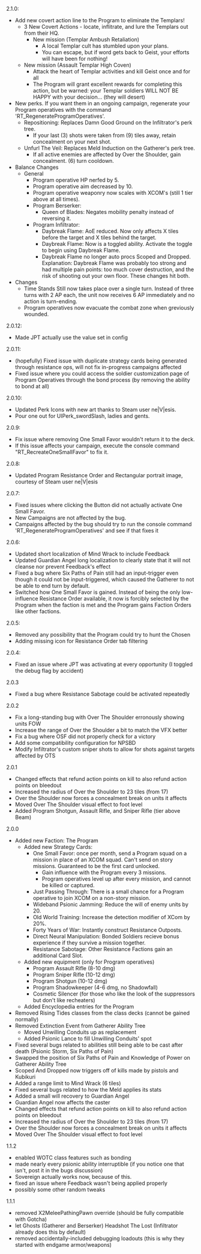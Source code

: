 2.1.0:
- Add new covert action line to the Program to eliminate the Templars!
    - 3 New Covert Actions - locate, inflitrate, and lure the Templars out from their HQ.
        - New mission (Templar Ambush Retaliation)
            - A local Templar cult has stumbled upon your plans.
            - You can escape, but if word gets back to Geist, your efforts will have been for nothing!
    - New mission (Assault Templar High Coven)
        - Attack the heart of Templar activities and kill Geist once and for all
        - The Program will grant excellent rewards for completing this action, but be warned: your Templar soldiers WILL NOT BE HAPPY with your decision... (they will desert)
- New perks. If you want them in an ongoing campaign, regenerate your Program operatives with the command 'RT_RegenerateProgramOperatives'.
    - Repositioning: Replaces Damn Good Ground on the Infiltrator's perk tree.
        - If your last (3) shots were taken from (9) tiles away, retain concealment on your next shot.
    - Unfurl The Veil: Replaces Meld Induction on the Gatherer's perk tree.
        - If all active enemies are affected by Over the Shoulder, gain concealment. (6) turn cooldown.
- Balance Changes
  - General
    - Program operative HP nerfed by 5.
    - Program operative aim decreased by 10.
    - Program operative weaponry now scales with XCOM's (still 1 tier above at all times).
    - Program Berserker:
        - Queen of Blades: Negates mobility penalty instead of reversing it.
    - Program Infiltrator:
        - Daybreak Flame: AoE reduced. Now only affects X tiles before the target and X tiles behind the target.
        - Daybreak Flame: Now is a toggled ability. Activate the toggle to begin using Daybreak Flame.
        - Daybreak Flame no longer auto procs Scoped and Dropped.
        Explanation:
            Daybreak Flame was probably too strong and had multiple pain points: too much cover destruction, and the risk of shooting out your own floor. These changes hit both.
- Changes
  - Time Stands Still now takes place over a single turn. Instead of three turns with 2 AP each, the unit now receives 6 AP immediately and no action is turn-ending.
  - Program operatives now evacuate the combat zone when greviously wounded.

2.0.12:
- Made JPT actually use the value set in config

2.0.11:
- (hopefully) Fixed issue with duplicate strategy cards being generated through resistance ops, will not fix in-progress campaigns affected
- Fixed issue where you could access the soldier customization page of Program Operatives through the bond process (by removing the ability to bond at all)

2.0.10:
- Updated Perk Icons with new art thanks to Steam user ne|V|esis.
- Pour one out for UIPerk_swordSlash, ladies and gents.

2.0.9:
- Fix issue where removing One Small Favor wouldn't return it to the deck.
- If this issue affects your campaign, execute the console command "RT_RecreateOneSmallFavor" to fix it.

2.0.8:
- Updated Program Resistance Order and Rectangular portrait image, courtesy of Steam user ne|V|esis

2.0.7:
- Fixed issues where clicking the Button did not actually activate One Small Favor.
- New Campaigns are not affected by the bug.
- Campaigns affected by the bug should try to run the console command 'RT_RegenerateProgramOperatives' and see if that fixes it

2.0.6:
- Updated short localization of Mind Wrack to include Feedback
- Updated Guardian Angel long localization to clearly state that it will not cleanse nor prevent Feedback's effect
- Fixed a bug where Six Paths of Pain still had an input-trigger even though it could not be input-triggered, which caused the Gatherer to not be able to end turn by default.
- Switched how One Small Favor is gained. Instead of being the only low-influence Resistance Order available, it now is forcibly selected by the Program when the faction is met and the Program gains Faction Orders like other factions.

2.0.5:
- Removed any possibility that the Program could try to hunt the Chosen
- Adding missing icon for Resistance Order tab filtering

2.0.4:
- Fixed an issue where JPT was activating at every opportunity (I toggled the debug flag by accident)

2.0.3
- Fixed a bug where Resistance Sabotage could be activated repeatedly

2.0.2
- Fix a long-standing bug with Over The Shoulder erronously showing units FOW
- Increase the range of Over the Shoulder a bit to match the VFX better
- Fix a bug where OSF did not properly check for a victory
- Add some compatibility configuration for NPSBD
- Modify Infiltrator's custom sniper shots to allow for shots against targets affected by OTS

2.0.1
- Changed effects that refund action points on kill to also refund action points on bleedout
- Increased the radius of Over the Shoulder to 23 tiles (from 17) 
- Over the Shoulder now forces a concealment break on units it affects 
- Moved Over The Shoulder visual effect to foot level 
- Added Program Shotgun, Assault Rifle, and Sniper Rifle (tier above Beam)

2.0.0
- Added new Faction: The Program
    - Added new Strategy Cards:
        - One Small Favor: once per month, send a Program squad on a mission in place of an XCOM squad. Can't send on story missions. Guaranteed to be the first card unlocked.
            - Gain influence with the Program every 3 missions.
            - Program operatives level up after every mission, and cannot be killed or captured.
        - Just Passing Through: There is a small chance for a Program operative to join XCOM on a non-story mission.
        - Wideband Psionic Jamming: Reduce the will of enemy units by 20.
        - Old World Training: Increase the detection modifier of XCom by 20%.
        - Forty Years of War: Instantly construct Resistance Outposts.
        - Direct Neural Manipulation: Bonded Soldiers recieve bonus experience if they survive a mission together.
        - Resistance Sabotage: Other Resistance Factions gain an additional Card Slot.
    - Added new equipment (only for Program operatives)
        - Program Assault Rifle (8-10 dmg)
        - Program Sniper Rifle (10-12 dmg)
        - Program Shotgun (10-12 dmg)
        - Program Shadowkeeper (4-6 dmg, no Shadowfall)
        - Cosmetic Silencer (for those who like the look of the suppressors but don't like recheaters)
    - Added Encyclopedia entries for the Program
- Removed Rising Tides classes from the class decks (cannot be gained normally)
- Removed Extinction Event from Gatherer Ability Tree
    - Moved Unwilling Conduits up as replacement
    - Added Psionic Lance to fill Unwilling Conduits' spot
- Fixed several bugs related to abilities still being able to be cast after death (Psionic Storm, Six Paths of Pain)
- Swapped the position of Six Paths of Pain and Knowledge of Power on Gatherer Ability Tree
- Scoped And Dropped now triggers off of kills made by pistols and Kubikuri
- Added a range limit to Mind Wrack (6 tiles)
- Fixed several bugs related to how the Meld applies its stats
- Added a small will recovery to Guardian Angel
- Guardian Angel now affects the caster
- Changed effects that refund action points on kill to also refund action points on bleedout
- Increased the radius of Over the Shoulder to 23 tiles (from 17)
- Over the Shoulder now forces a concealment break on units it affects
- Moved Over The Shoulder visual effect to foot level

1.1.2
- enabled WOTC class features such as bonding
- made nearly every psionic ability interruptible (if you notice one that isn't, post it in the bugs discussion)
- Sovereign actually works now, because of this.
- fixed an issue where Feedback wasn't being applied properly
- possibly some other random tweaks

1.1.1
- removed X2MeleePathingPawn override (should be fully compatible with Gotcha)
- let Ghosts (Gatherer and Berserker) Headshot The Lost (Infiltrator already does this by default)
- removed accidentally-included debugging loadouts (this is why they started with endgame armor/weapons)